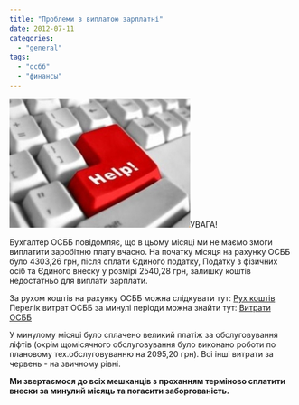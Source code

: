 ```yaml
---
title: "Проблеми з виплатою зарплатні"
date: 2012-07-11
categories: 
  - "general"
tags: 
  - "осбб"
  - "финансы"
---
```


![](/wp-content/uploads/2012/07/11.jpg)УВАГА!

Бухгалтер ОСББ повідомляє, що в цьому місяці ми не маємо змоги виплатити заробітню плату вчасно. На початку місяця на рахунку ОСББ було 4303,26 грн, після сплати Єдиного податку, Податку з фізичних осіб та Єдиного внеску у розмірі 2540,28 грн, залишку коштів недостатньо для виплати зарплати.

За рухом коштів на рахунку ОСББ можна слідкувати тут: [Рух коштів](http://shevchenko4a.brovary.org/buhgalteriya-osbb/ "Рух коштів") Перелік витрат ОСББ за минулі періоди можна знайти тут: [Витрати ОСББ](http://shevchenko4a.brovary.org/buhgalteriya-osbb/rashody-osbb/ "Витрати ОСББ")

У минулому місяці було сплачено великий платіж за обслуговування ліфтів (окрім щомісячного обслуговування було виконано роботи по плановому тех.обслуговуванню на 2095,20 грн). Всі інші витрати за червень - на звичному рівні.

**Ми звертаємося до всіх мешканців з проханням терміново сплатити внески за минулий місяць та погасити заборгованість.**
